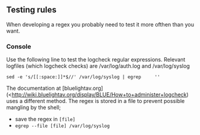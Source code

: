 ## Testing rules
When developing a regex you probably need to test it more ofthen than you want.

### Console
Use the following line to test the logcheck regular expressions.
Relevant logfiles (which logcheck checks) are /var/log/auth.log and /var/log/syslog

`sed -e 's/[[:space:]]*$//' /var/log/syslog | egrep     ''`

The documentation at [bluelightav.org](<http://wiki.bluelightav.org/display/BLUE/How+to+administer+logcheck) uses a different method. The regex is stored in a file to prevent possible mangling by the shell;
  * save the regex in `[file]`
  * `egrep --file [file] /var/log/syslog`
